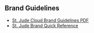 ## Brand Guidelines
- <a href="{{ path '/pdfs/SJCStyleGuide.pdf' }}" target="_blank">St. Jude Cloud Brand Guidelines PDF</a>
- <a href="{{ path '/pdfs/brand-quick-reference-guide.pdf' }}" target="_blank">St. Jude Brand Quick Reference</a>